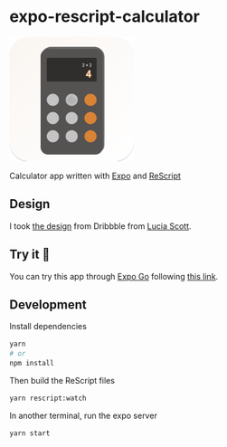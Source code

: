 # expo-rescript-calculator


<img src="https://github.com/DCKT/expo-rescript-calculator/blob/main/assets/icon.png?raw=true" width="220" />

Calculator app written with [Expo](https://expo.dev) and [ReScript](https://rescript-lang.org)

## Design

I took [the design](https://dribbble.com/shots/14709020-Calculator) from Dribbble from [Lucia Scott](https://dribbble.com/luciascott).

## Try it 📱

You can try this app through [Expo Go](https://expo.dev/expo-go) following [this link](https://expo.dev/@dckthomas/expo-rescript-calculator).

## Development

Install dependencies

```bash
yarn
# or
npm install
```

Then build the ReScript files

```bash
yarn rescript:watch
```

In another terminal, run the expo server

```bash
yarn start
```
